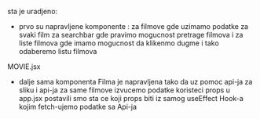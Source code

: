 sta je uradjeno:


- prvo su napravljene komponente :
    za filmove gde uzimamo podatke za svaki film
    za searchbar gde pravimo mogucnost pretrage filmova
    i za liste filmova gde imamo mogucnost da klikenmo dugme i tako odaberemo listu filmova


MOVIE.jsx
- dalje sama komponenta Filma je napravljena tako da uz pomoc api-ja za sliku i api-ja za same filmove izvucemo podatke 
koristeci props u app.jsx postavili smo sta ce koji props biti iz samog useEffect Hook-a kojim fetch-ujemo podatke sa Api-ja



